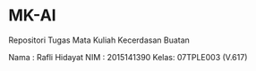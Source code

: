 # MK-AI
Repositori Tugas Mata Kuliah Kecerdasan Buatan

Nama : Rafli Hidayat
NIM  : 2015141390
Kelas: 07TPLE003 (V.617)
